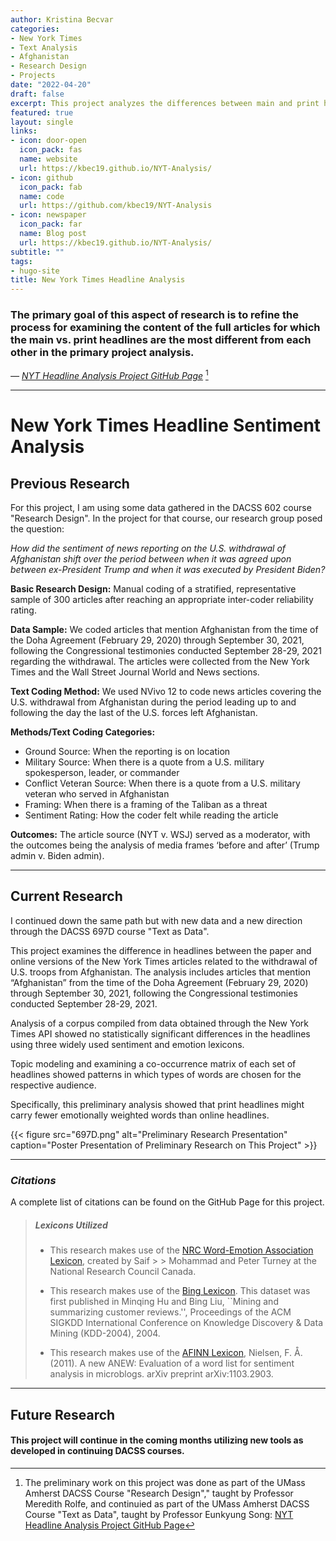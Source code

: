 ```yaml
---
author: Kristina Becvar
categories:
- New York Times
- Text Analysis
- Afghanistan
- Research Design
- Projects
date: "2022-04-20"
draft: false
excerpt: This project analyzes the differences between main and print headlines published by the NYT regarding and surrounding the U.S. withdrawal from Afghanistan.
featured: true
layout: single
links:
- icon: door-open
  icon_pack: fas
  name: website
  url: https://kbec19.github.io/NYT-Analysis/
- icon: github
  icon_pack: fab
  name: code
  url: https://github.com/kbec19/NYT-Analysis
- icon: newspaper
  icon_pack: far
  name: Blog post
  url: https://kbec19.github.io/NYT-Analysis/
subtitle: ""
tags:
- hugo-site
title: New York Times Headline Analysis
---
```


### The primary goal of this aspect of research is to refine the process for examining the content of the full articles for which the main vs. print headlines are the most different from each other in the primary project analysis.

*— [NYT Headline Analysis Project GitHub Page](https://kbec19.github.io/NYT-Analysis/)* [^1]

---

# New York Times Headline Sentiment Analysis

## Previous Research

For this project, I am using some data gathered in the DACSS 602 course "Research Design".  In the project for that course, our research group posed the question:

*How did the sentiment of news reporting on the U.S. withdrawal of Afghanistan shift over the period between when it was agreed upon between ex-President Trump and when it was executed by President Biden?*

**Basic Research Design:**  Manual coding of a stratified, representative sample of 300 articles after reaching an appropriate inter-coder reliability rating.

**Data Sample:**  We coded articles that mention Afghanistan from the time of the Doha Agreement (February 29, 2020) through September 30, 2021, following the Congressional testimonies conducted September 28-29, 2021 regarding the withdrawal. The articles were collected from the New York Times and the Wall Street Journal World and News sections.

**Text Coding Method:**  We used NVivo 12 to code news articles covering the U.S. withdrawal from Afghanistan during the period leading up to and following the day the last of the U.S. forces left Afghanistan. 

**Methods/Text Coding Categories:**

* Ground Source: When the reporting is on location 
* Military Source: When there is a quote from a U.S.  military spokesperson, leader, or commander	
* Conflict Veteran Source: 	When there is a quote from a U.S. military veteran who served in Afghanistan
* Framing: When there is a framing of the Taliban as a threat 
* Sentiment Rating:	How the coder felt while reading the article
		
**Outcomes:**  The article source (NYT v. WSJ) served as a moderator, with the outcomes being the analysis of media frames ‘before and after’ (Trump admin v. Biden admin). 

---

## Current Research

I continued down the same path but with new data and a new direction through the DACSS 697D course "Text as Data".

This project examines the difference in headlines between the paper and online versions of the New York Times articles related to the withdrawal of U.S. troops from Afghanistan. The analysis includes articles that mention “Afghanistan” from the time of the Doha Agreement (February 29, 2020) through September 30, 2021, following the Congressional testimonies conducted September 28-29, 2021. 

Analysis of a corpus compiled from data obtained through the New York Times API showed no statistically significant differences in the headlines using three widely used sentiment and emotion lexicons. 

Topic modeling and examining a co-occurrence matrix of each set of headlines showed patterns in which types of words are chosen for the respective audience. 

Specifically, this preliminary analysis showed that print headlines might carry fewer emotionally weighted words than online headlines.

{{< figure src="697D.png" alt="Preliminary Research Presentation" caption="Poster Presentation of Preliminary Research on This Project" >}}

---

### <dfn title="A complete list of citations can be found on the GitHub Page for this project.">Citations</dfn>

A complete list of citations can be found on the GitHub Page for this project.

> ##### Lexicons Utilized
>
> * This research makes use of the [NRC Word-Emotion Association Lexicon](http://saifmohammad.com/WebPages/NRC-Emotion-Lexicon.htm), created by Saif > > Mohammad and Peter Turney at the National Research Council Canada. 
> 
> * This research makes use of the [Bing Lexicon](https://www.cs.uic.edu/~liub/FBS/sentiment-analysis.html). This dataset was first published in Minqing Hu and Bing Liu, ``Mining and summarizing customer reviews.'', Proceedings of the ACM SIGKDD International Conference on Knowledge Discovery & Data Mining (KDD-2004), 2004.
> 
> * This research makes use of the [AFINN Lexicon](http://www2.compute.dtu.dk/pubdb/pubs/6010-full.html), Nielsen, F. Å. (2011). A new ANEW: Evaluation of a word list for sentiment analysis in microblogs. arXiv preprint arXiv:1103.2903.

---

## Future Research

#### This project will continue in the coming months utilizing new tools as developed in continuing DACSS courses.

[^1]: The preliminary work on this project was done as part of the UMass Amherst DACSS Course "Research Design"," taught by Professor Meredith Rolfe, and continuied as part of the UMass Amherst DACSS Course "Text as Data", taught by Professor Eunkyung Song: [NYT Headline Analysis Project GitHub Page](https://kbec19.github.io/NYT-Analysis/)
